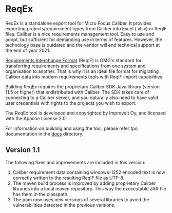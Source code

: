 # ReqEx
ReqEx is a standalone export tool for Micro Focus Caliber. It provides exporting projects/requirement types from Caliber into Excel (.xlsx) or ReqIF files. Caliber is a nice requirements management tool. Easy to use and adopt, but sufficient for demanding use in terms of features. However, the technology base is outdated and the vendor will end technical support at the end of year 2021.

[Requirements Interchange Format](https://www.omg.org/reqif/) (ReqIF) is OMG's standard for transferring requirements and specifications from one system and organisation to another. That is why it is an ideal file format for migrating Caliber data into modern requirements tools with ReqIF import capabilities.  

Building ReqEx requires the proprietary Caliber SDK Java library (version 11.5 or higher) that is distributed with Caliber. The SDK takes care of connecting to a Caliber server, and you naturally also need to have valid user credentials with rights to the projects you wish to export.

The ReqEx tool is developed and copyrighted by ImproveIt Oy, and licensed with the Apache License 2.0.

For information on building and using the tool, please refer tpo documentation in the [docs](docs) directory.

## Version 1.1

The following fixes and improvements are included in this version:
1. Caliber requirement data containing windows-1252 encoded text is now correctly written to the resulting ReqIF file as UTF-8.
2. The maven build process is improved by adding proprietary Caliber libraries into a local maven repository. This way the excecutable JAR file has them in the classpath.
3. The pom now uses new versions of several libraries to avoid the vulnerabilities detected in the previous versions.
